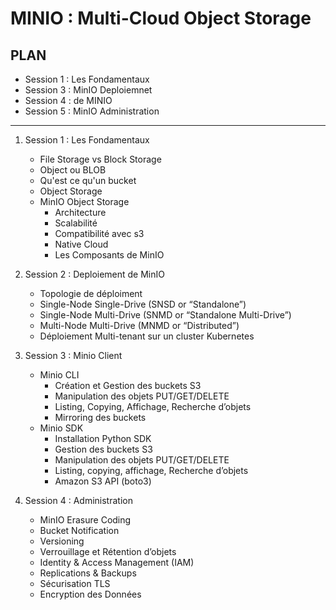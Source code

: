 # MINIO : Multi-Cloud Object Storage

## PLAN

- Session 1 : Les Fondamentaux
- Session 3 : MinIO Deploiemnet
- Session 4 : de MINIO
- Session 5 : MinIO Administration
---
1. Session 1 : Les Fondamentaux
   - File Storage vs Block Storage
   - Object ou BLOB
   - Qu'est ce qu'un bucket
   - Object Storage
   - MinIO Object Storage
     - Architecture
     - Scalabilité
     - Compatibilité avec s3
     - Native Cloud
     - Les Composants de MinIO

2. Session 2 : Deploiement de MinIO
    - Topologie de déploiment
    - Single-Node Single-Drive (SNSD or “Standalone”)
    - Single-Node Multi-Drive (SNMD or “Standalone Multi-Drive”)
    - Multi-Node Multi-Drive (MNMD or “Distributed”)
    - Déploiement Multi-tenant sur un cluster Kubernetes

3. Session 3 : Minio Client
   - Minio CLI 
     - Création et Gestion des buckets S3
     - Manipulation des objets PUT/GET/DELETE 
     - Listing, Copying, Affichage, Recherche d’objets 
     - Mirroring des buckets
   - Minio SDK 
     - Installation Python SDK 
     - Gestion des buckets S3 
     - Manipulation des objets PUT/GET/DELETE 
     - Listing, copying, affichage, Recherche d’objets 
     - Amazon S3 API (boto3)
     
4. Session 4 : Administration 
    - MinIO Erasure Coding
    - Bucket Notification
    - Versioning 
    - Verrouillage et Rétention d’objets
    - Identity & Access Management (IAM)
    - Replications & Backups
    - Sécurisation TLS
    - Encryption des Données